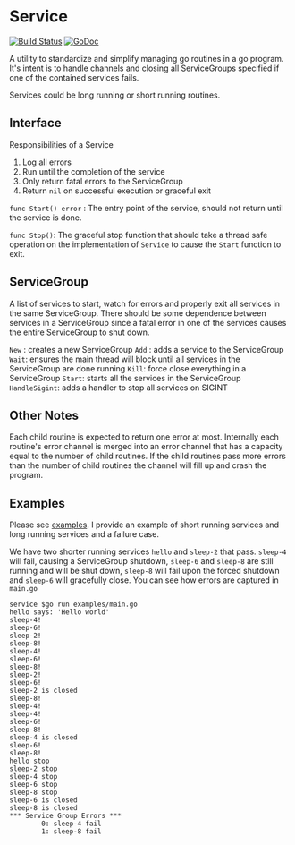 # Service

[![Build Status](https://travis-ci.org/stephenrlouie/service.svg?branch=master)](https://travis-ci.org/stephenrlouie/service)
[![GoDoc](https://godoc.org/github.com/stephenrlouie/service?status.png)](https://godoc.org/github.com/stephenrlouie/service)


A utility to standardize and simplify managing go routines in a go program. It's intent is to handle channels and closing all ServiceGroups specified if one of the contained services fails.

Services could be long running or short running routines.

## Interface

Responsibilities of a Service

1. Log all errors
2. Run until the completion of the service
3. Only return fatal errors to the ServiceGroup
4. Return `nil` on successful execution or graceful exit

`func Start() error` : The entry point of the service, should not return until the service is done.

`func Stop()`: The graceful stop function that should take a thread safe operation on the implementation of `Service` to cause the `Start` function to exit.

## ServiceGroup

A list of services to start, watch for errors and properly exit all services in the same ServiceGroup. There should be some dependence between services in a ServiceGroup since a fatal error in one of the services causes the entire ServiceGroup to shut down.

`New` : creates a new ServiceGroup
`Add` : adds a service to the ServiceGroup
`Wait`: ensures the main thread will block until all services in the ServiceGroup are done running
`Kill`: force close everything in a ServiceGroup
`Start`: starts all the services in the ServiceGroup
`HandleSigint`: adds a handler to stop all services on SIGINT


## Other Notes

Each child routine is expected to return one error at most. Internally each routine's error channel is merged into an error channel that has a capacity equal to the number of child routines. If the child routines pass more errors than the number of child routines the channel will fill up and crash the program.


## Examples

Please see [examples](https://github.com/stephenrlouie/service/tree/master/examples). I provide an example of short running services and long running services and a failure case.

We have two shorter running services `hello` and `sleep-2` that pass. `sleep-4` will fail, causing a ServiceGroup shutdown, `sleep-6` and `sleep-8` are still running and will be shut down, `sleep-8` will fail upon the forced shutdown and `sleep-6` will gracefully close. You can see how errors are captured in `main.go`

```
service $go run examples/main.go
hello says: 'Hello world'
sleep-4!
sleep-6!
sleep-2!
sleep-8!
sleep-4!
sleep-6!
sleep-8!
sleep-2!
sleep-6!
sleep-2 is closed
sleep-8!
sleep-4!
sleep-4!
sleep-6!
sleep-8!
sleep-4 is closed
sleep-6!
sleep-8!
hello stop
sleep-2 stop
sleep-4 stop
sleep-6 stop
sleep-8 stop
sleep-6 is closed
sleep-8 is closed
*** Service Group Errors ***
        0: sleep-4 fail
        1: sleep-8 fail
```
